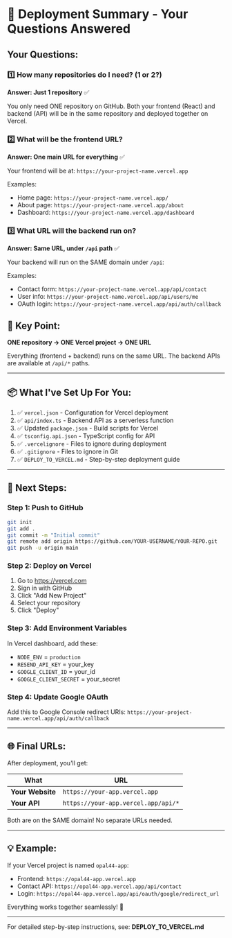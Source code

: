 # 📱 Deployment Summary - Your Questions Answered

## Your Questions:

### 1️⃣ How many repositories do I need? (1 or 2?)
**Answer: Just 1 repository** ✅

You only need ONE repository on GitHub. Both your frontend (React) and backend (API) will be in the same repository and deployed together on Vercel.

### 2️⃣ What will be the frontend URL?
**Answer: One main URL for everything** ✅

Your frontend will be at: `https://your-project-name.vercel.app`

Examples:
- Home page: `https://your-project-name.vercel.app/`
- About page: `https://your-project-name.vercel.app/about`
- Dashboard: `https://your-project-name.vercel.app/dashboard`

### 3️⃣ What URL will the backend run on?
**Answer: Same URL, under `/api` path** ✅

Your backend will run on the SAME domain under `/api`:

Examples:
- Contact form: `https://your-project-name.vercel.app/api/contact`
- User info: `https://your-project-name.vercel.app/api/users/me`
- OAuth login: `https://your-project-name.vercel.app/api/auth/callback`

## 🎯 Key Point:
**ONE repository → ONE Vercel project → ONE URL**

Everything (frontend + backend) runs on the same URL. The backend APIs are available at `/api/*` paths.

---

## 📦 What I've Set Up For You:

1. ✅ `vercel.json` - Configuration for Vercel deployment
2. ✅ `api/index.ts` - Backend API as a serverless function
3. ✅ Updated `package.json` - Build scripts for Vercel
4. ✅ `tsconfig.api.json` - TypeScript config for API
5. ✅ `.vercelignore` - Files to ignore during deployment
6. ✅ `.gitignore` - Files to ignore in Git
7. ✅ `DEPLOY_TO_VERCEL.md` - Step-by-step deployment guide

---

## 🚀 Next Steps:

### Step 1: Push to GitHub
```bash
git init
git add .
git commit -m "Initial commit"
git remote add origin https://github.com/YOUR-USERNAME/YOUR-REPO.git
git push -u origin main
```

### Step 2: Deploy on Vercel
1. Go to https://vercel.com
2. Sign in with GitHub
3. Click "Add New Project"
4. Select your repository
5. Click "Deploy"

### Step 3: Add Environment Variables
In Vercel dashboard, add these:
- `NODE_ENV` = `production`
- `RESEND_API_KEY` = your_key
- `GOOGLE_CLIENT_ID` = your_id
- `GOOGLE_CLIENT_SECRET` = your_secret

### Step 4: Update Google OAuth
Add this to Google Console redirect URIs:
`https://your-project-name.vercel.app/api/auth/callback`

---

## 🌐 Final URLs:

After deployment, you'll get:

| What | URL |
|------|-----|
| **Your Website** | `https://your-app.vercel.app` |
| **Your API** | `https://your-app.vercel.app/api/*` |

Both are on the SAME domain! No separate URLs needed.

---

## 💡 Example:

If your Vercel project is named `opal44-app`:
- Frontend: `https://opal44-app.vercel.app`
- Contact API: `https://opal44-app.vercel.app/api/contact`
- Login: `https://opal44-app.vercel.app/api/oauth/google/redirect_url`

Everything works together seamlessly! 🎉

---

For detailed step-by-step instructions, see: **DEPLOY_TO_VERCEL.md**

